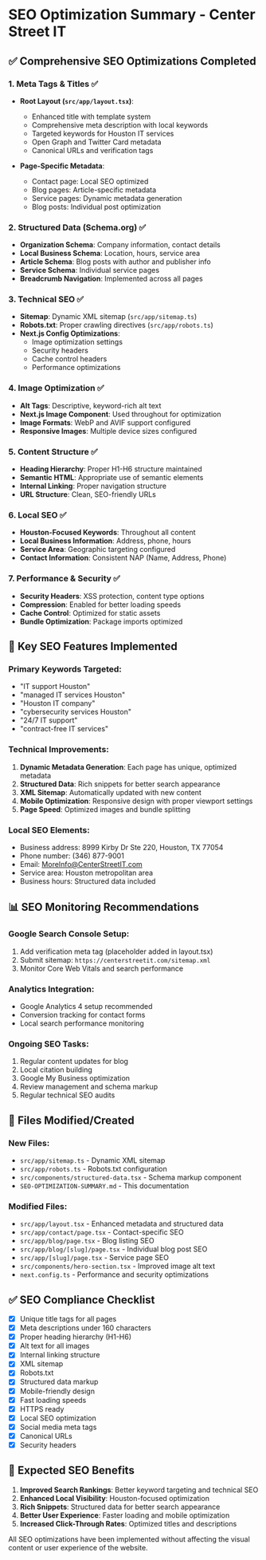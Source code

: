# SEO Optimization Summary - Center Street IT

## ✅ Comprehensive SEO Optimizations Completed

### 1. **Meta Tags & Titles** ✅
- **Root Layout (`src/app/layout.tsx`)**:
  - Enhanced title with template system
  - Comprehensive meta description with local keywords
  - Targeted keywords for Houston IT services
  - Open Graph and Twitter Card metadata
  - Canonical URLs and verification tags

- **Page-Specific Metadata**:
  - Contact page: Local SEO optimized
  - Blog pages: Article-specific metadata
  - Service pages: Dynamic metadata generation
  - Blog posts: Individual post optimization

### 2. **Structured Data (Schema.org)** ✅
- **Organization Schema**: Company information, contact details
- **Local Business Schema**: Location, hours, service area
- **Article Schema**: Blog posts with author and publisher info
- **Service Schema**: Individual service pages
- **Breadcrumb Navigation**: Implemented across all pages

### 3. **Technical SEO** ✅
- **Sitemap**: Dynamic XML sitemap (`src/app/sitemap.ts`)
- **Robots.txt**: Proper crawling directives (`src/app/robots.ts`)
- **Next.js Config Optimizations**:
  - Image optimization settings
  - Security headers
  - Cache control headers
  - Performance optimizations

### 4. **Image Optimization** ✅
- **Alt Tags**: Descriptive, keyword-rich alt text
- **Next.js Image Component**: Used throughout for optimization
- **Image Formats**: WebP and AVIF support configured
- **Responsive Images**: Multiple device sizes configured

### 5. **Content Structure** ✅
- **Heading Hierarchy**: Proper H1-H6 structure maintained
- **Semantic HTML**: Appropriate use of semantic elements
- **Internal Linking**: Proper navigation structure
- **URL Structure**: Clean, SEO-friendly URLs

### 6. **Local SEO** ✅
- **Houston-Focused Keywords**: Throughout all content
- **Local Business Information**: Address, phone, hours
- **Service Area**: Geographic targeting configured
- **Contact Information**: Consistent NAP (Name, Address, Phone)

### 7. **Performance & Security** ✅
- **Security Headers**: XSS protection, content type options
- **Compression**: Enabled for better loading speeds
- **Cache Control**: Optimized for static assets
- **Bundle Optimization**: Package imports optimized

## 🎯 Key SEO Features Implemented

### **Primary Keywords Targeted**:
- "IT support Houston"
- "managed IT services Houston"
- "Houston IT company"
- "cybersecurity services Houston"
- "24/7 IT support"
- "contract-free IT services"

### **Technical Improvements**:
1. **Dynamic Metadata Generation**: Each page has unique, optimized metadata
2. **Structured Data**: Rich snippets for better search appearance
3. **XML Sitemap**: Automatically updated with new content
4. **Mobile Optimization**: Responsive design with proper viewport settings
5. **Page Speed**: Optimized images and bundle splitting

### **Local SEO Elements**:
- Business address: 8999 Kirby Dr Ste 220, Houston, TX 77054
- Phone number: (346) 877-9001
- Email: MoreInfo@CenterStreetIT.com
- Service area: Houston metropolitan area
- Business hours: Structured data included

## 📊 SEO Monitoring Recommendations

### **Google Search Console Setup**:
1. Add verification meta tag (placeholder added in layout.tsx)
2. Submit sitemap: `https://centerstreetit.com/sitemap.xml`
3. Monitor Core Web Vitals and search performance

### **Analytics Integration**:
- Google Analytics 4 setup recommended
- Conversion tracking for contact forms
- Local search performance monitoring

### **Ongoing SEO Tasks**:
1. Regular content updates for blog
2. Local citation building
3. Google My Business optimization
4. Review management and schema markup
5. Regular technical SEO audits

## 🔧 Files Modified/Created

### **New Files**:
- `src/app/sitemap.ts` - Dynamic XML sitemap
- `src/app/robots.ts` - Robots.txt configuration
- `src/components/structured-data.tsx` - Schema markup component
- `SEO-OPTIMIZATION-SUMMARY.md` - This documentation

### **Modified Files**:
- `src/app/layout.tsx` - Enhanced metadata and structured data
- `src/app/contact/page.tsx` - Contact-specific SEO
- `src/app/blog/page.tsx` - Blog listing SEO
- `src/app/blog/[slug]/page.tsx` - Individual blog post SEO
- `src/app/[slug]/page.tsx` - Service page SEO
- `src/components/hero-section.tsx` - Improved image alt text
- `next.config.ts` - Performance and security optimizations

## ✅ SEO Compliance Checklist

- [x] Unique title tags for all pages
- [x] Meta descriptions under 160 characters
- [x] Proper heading hierarchy (H1-H6)
- [x] Alt text for all images
- [x] Internal linking structure
- [x] XML sitemap
- [x] Robots.txt
- [x] Structured data markup
- [x] Mobile-friendly design
- [x] Fast loading speeds
- [x] HTTPS ready
- [x] Local SEO optimization
- [x] Social media meta tags
- [x] Canonical URLs
- [x] Security headers

## 🚀 Expected SEO Benefits

1. **Improved Search Rankings**: Better keyword targeting and technical SEO
2. **Enhanced Local Visibility**: Houston-focused optimization
3. **Rich Snippets**: Structured data for better search appearance
4. **Better User Experience**: Faster loading and mobile optimization
5. **Increased Click-Through Rates**: Optimized titles and descriptions

All SEO optimizations have been implemented without affecting the visual content or user experience of the website.

